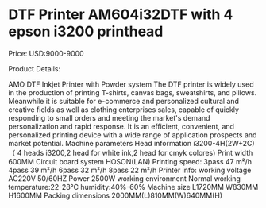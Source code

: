 # DTF Printer AM604i32DTF with 4 epson i3200 printhead

Price: USD:9000-9000

Product Details:

AMO DTF Inkjet Printer with Powder system
The DTF printer is widely used in the production of printing T-shirts, canvas bags, sweatshirts, and pillows. Meanwhile it is suitable for e-commerce and personalized cultural and creative fields as well as clothing enterprises sales, capable of quickly responding to small orders and meeting the market's demand personalization and rapid response. It is an efficient, convenient, and personalized printing device with a wide range of application prospects and market potential.
Machine parameters
Head information
i3200-4H(2W+2C)（ 4 heads i3200,2 head for white ink,2 head for cmyk colores)
Print width		600MM
Circuit board system	HOSON(LAN)
Printing speed:
3pass	47 m²/h
4pass	39 m²/h
6pass	32 m²/h
8pass
22 m²/h
Printer info:
working voltage	AC220V 50/60HZ
Power	2500W
working environment
Normal working temperature:22-28℃
humidity:40%-60%
Machine size	L1720MM W830MM H1600MM
Packing dimensions
2000MM(L)810MM(W)640MM(H)

